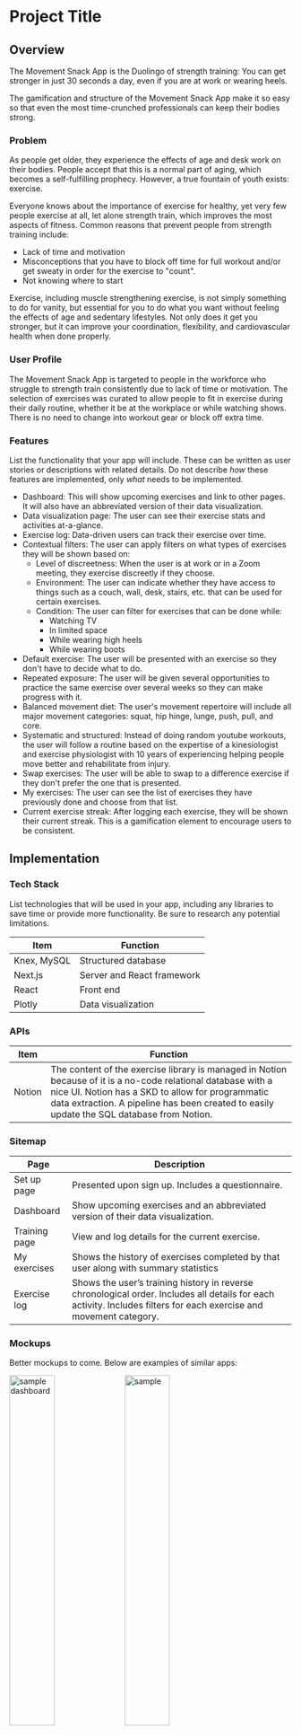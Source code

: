 # Project Title

## Overview

The Movement Snack App is the Duolingo of strength training: You can get stronger in just 30 seconds a day, even if you are at work or wearing heels.

The gamification and structure of the Movement Snack App make it so easy so that even the most time-crunched professionals can keep their bodies strong.

### Problem

As people get older, they experience the effects of age and desk work on their bodies. People accept that this is a normal part of aging, which becomes a self-fulfilling prophecy. However, a true fountain of youth exists: exercise.

Everyone knows about the importance of exercise for healthy, yet very few people exercise at all, let alone strength train, which improves the most aspects of fitness. Common reasons that prevent people from strength training include:
* Lack of time and motivation
* Misconceptions that you have to block off time for full workout and/or get sweaty in order for the exercise to "count".
* Not knowing where to start

Exercise, including muscle strengthening exercise, is not simply something to do for vanity, but essential for you to do what you want without feeling the effects of age and sedentary lifestyles. Not only does it get you stronger, but it can improve your coordination, flexibility, and cardiovascular health when done properly.


### User Profile

The Movement Snack App is targeted to people in the workforce who struggle to strength train consistently due to lack of time or motivation. The selection of exercises was curated to allow people to fit in exercise during their daily routine, whether it be at the workplace or while watching shows. There is no need to change into workout gear or block off extra time.

### Features

List the functionality that your app will include. These can be written as user stories or descriptions with related details. Do not describe _how_ these features are implemented, only _what_ needs to be implemented.

* Dashboard: This will show upcoming exercises and link to other pages. It will also have an abbreviated version of their data visualization.
* Data visualization page: The user can see their exercise stats and activities at-a-glance. 
* Exercise log: Data-driven users can track their exercise over time.
* Contextual filters: The user can apply filters on what types of exercises they will be shown based on:
  * Level of discreetness: When the user is at work or in a Zoom meeting, they exercise discreetly if they choose.
  * Environment: The user can indicate whether they have access to things such as a couch, wall, desk, stairs, etc. that can be used for certain exercises.
  * Condition: The user can filter for exercises that can be done while:
      * Watching TV
      * In limited space
      * While wearing high heels
      * While wearing boots
* Default exercise: The user will be presented with an exercise so they don't have to decide what to do.
* Repeated exposure: The user will be given several opportunities to practice the same exercise over several weeks so they can make progress with it.
* Balanced movement diet: The user's movement repertoire will include all major movement categories: squat, hip hinge, lunge, push, pull, and core.
* Systematic and structured: Instead of doing random youtube workouts, the user will follow a routine based on the expertise of a kinesiologist and exercise physiologist with 10 years of experiencing helping people move better and rehabilitate from injury.
* Swap exercises: The user will be able to swap to a difference exercise if they don't prefer the one that is presented.
* My exercises: The user can see the list of exercises they have previously done and choose from that list.
* Current exercise streak: After logging each exercise, they will be shown their current streak. This is a gamification element to encourage users to be consistent.

## Implementation

### Tech Stack

List technologies that will be used in your app, including any libraries to save time or provide more functionality. Be sure to research any potential limitations.

Item | Function
--- | ---
Knex, MySQL | Structured database
Next.js | Server and React framework
React | Front end
Plotly | Data visualization

### APIs

Item | Function
--- | ---
Notion | The content of the exercise library is managed in Notion because of it is a no-code relational database with a nice UI. Notion has a SKD to allow for programmatic data extraction. A pipeline has been created to easily update the SQL database from Notion.

### Sitemap

Page | Description
--- | ---
Set up page | Presented upon sign up. Includes a questionnaire.
Dashboard | Show upcoming exercises and an abbreviated version of their data visualization.
Training page | View and log details for the current exercise. 
My exercises | Shows the history of exercises completed by that user along with summary statistics
Exercise log | Shows the user’s training history in reverse chronological order. Includes all details for each activity. Includes filters for each exercise and movement category. 

### Mockups

Better mockups to come. Below are examples of similar apps:

<img src="./documentation/sample-dashboard.PNG" width="40%" alt="sample dashboard" />
<img src="./documentation/sample-training-page.PNG" width="40%" alt=sample training page />

### Data
Below is the entity relationship diagram of the database:
<img src="./documentation/ERD.svg" alt="entity relationship diagram" />

The tables in the database are grouped into:
1. Content data, i.e. related to exercises.
2. User and activity data.

There are many-to-many relationships between some tables.

Table | Group | What each record represents | Relations
--- | ---- | --- | ---
exercise | 1 | Properties of a single exercise. | several
movement | 1 | A movement category into which exercises are classified, e.g. squat, push. | Relates to `exercise` via `exercise_movement`
context | 1 | A context that a user can apply for filtering exercises, e.g. high heels, watching TV | Relates to `exercise` via `exercise_context`
discreetness | 1 | The level of discreetness of a given exercise for filtering exercises, ranging from invisible to full workout-mode. | `exercise.discreetness` -> `id`
environment | 1 | The equipment or environment required for a given exercise, e.g. couch, wall | Relates to `exercise` via `exercise_environment`
focus | 1 | The focus of the exercise, e.g. strength, posture. | Relates to `exercise` table via the `exercise_focus` table.
modifier | 1 | A single way in which exercise execution can be modified, e.g. slow eccentric, add pause | Relates to `exercise` via `exercise_modifier`
muscle | 1 | A muscle group that may be trained by an exercise, e.g. glutes. | Relates to `exercise` via `exercise_muscle`
tip | 1 | An exercise tip | Relates to `exercise` via `exercise_tip`
video | 1 | A src for an exercise video |  `exercise.video_id` -> `id`
user | 2 | A user | 
session | 2 | The exercise sessions for a given user. | Foreign key: `user` -> `user.id`
activity | 2 | Data for a single set of a single exercise logged by a given user | Foreign keys: `exercise_id` -> `exercise.id`; `session_id` -> `session.id`

### Endpoints

Route | Method | Description | Status
--- | ---- | --- | ---
`/exercises:id` | GET | Get the details for a specific exercise. | done
`/users/sessions` | GET | Get a list of all a user's exercise sessions. | 
`/sessions` | POST | Create a new exercise session | done
`/users/:userId/sessions` | GET| Read a user's exercise sessions. | 
`/users/:userId/activities` | GET, POST, PUT | Read, log, and update a user's activity. |
`/activities` | POST, PUT | Log, and update a user's activity. |
`/program` | GET | Generate a new program | done


Tables | CRUD operation | Description | Status
--- | ---- | --- | ---
`movement` | read | Get all movement categories. | done
`movements`, `exercises` | read | Get all exercises for a given movement category. The request body will include values for applying filters. | partially done; need filters

### Auth

The user will login with their username and password. 

## Roadmap

Here is the roadmap of the project. Backend and front end tasks will be performed concurrently to facilitate testing throughout the project.

<img src="./documentation/roadmap-2024-07-02 162707.png" alt="project roadmap">

## Nice-to-haves

* Sign up: The user will complete a brief questionnaire to sign up for an account.
* Secure authentication
* Ability for the user to upload their own exercise
* Social features: View the activity of friends.
* Leaderboard: Shows the top performers for select metrics across all users.
